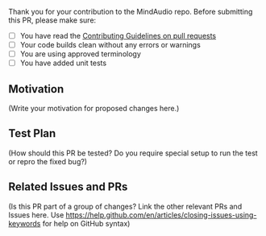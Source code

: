 Thank you for your contribution to the MindAudio repo.
Before submitting this PR, please make sure:

- [ ] You have read the [Contributing Guidelines on pull requests](https://github.com/mindspore-lab/mindaudio/blob/main/CONTRIBUTING.md)
- [ ] Your code builds clean without any errors or warnings
- [ ] You are using approved terminology
- [ ] You have added unit tests

## Motivation

(Write your motivation for proposed changes here.)

## Test Plan

(How should this PR be tested? Do you require special setup to run the test or repro the fixed bug?)

## Related Issues and PRs

(Is this PR part of a group of changes? Link the other relevant PRs and Issues here. Use https://help.github.com/en/articles/closing-issues-using-keywords for help on GitHub syntax)
